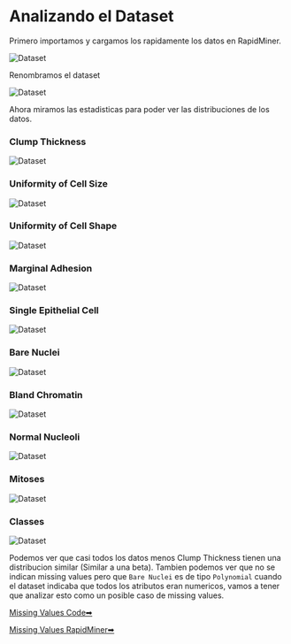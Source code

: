 # Analizando el Dataset

Primero importamos y cargamos los rapidamente los datos en RapidMiner.

![Dataset](./img/load_rm.png)

Renombramos el dataset

![Dataset](./img/rapidminer_load.png)

Ahora miramos las estadisticas para poder ver las distribuciones de los datos.

### Clump Thickness

![Dataset](./img/clump_thickness_h.png)

### Uniformity of Cell Size

![Dataset](./img/uniformity_of_cell_size.png)

### Uniformity of Cell Shape

![Dataset](./img/uniformity_of_cell_shape.png)

### Marginal Adhesion

![Dataset](./img/marginal_adhesion.png)

### Single Epithelial Cell

![Dataset](./img/single_epithelial_cell.png)

### Bare Nuclei

![Dataset](./img/bare_nuclei.png)

### Bland Chromatin

![Dataset](./img/bland_chromatin.png)

### Normal Nucleoli

![Dataset](./img/normal_nucleoli.png)

### Mitoses

![Dataset](./img/mitoses.png)

### Classes

![Dataset](./img/classes.png)


Podemos ver que casi todos los datos menos Clump Thickness tienen una distribucion similar (Similar a una beta).
Tambien podemos ver que no se indican missing values pero que `Bare Nuclei` es de tipo `Polynomial` cuando el dataset indicaba que todos los atributos eran numericos, vamos a tener que analizar esto como un posible caso de missing values.

[Missing Values Code➡](./4_missing_values_code.md)

[Missing Values RapidMiner➡](./4_missing_values_rapidminer.md)